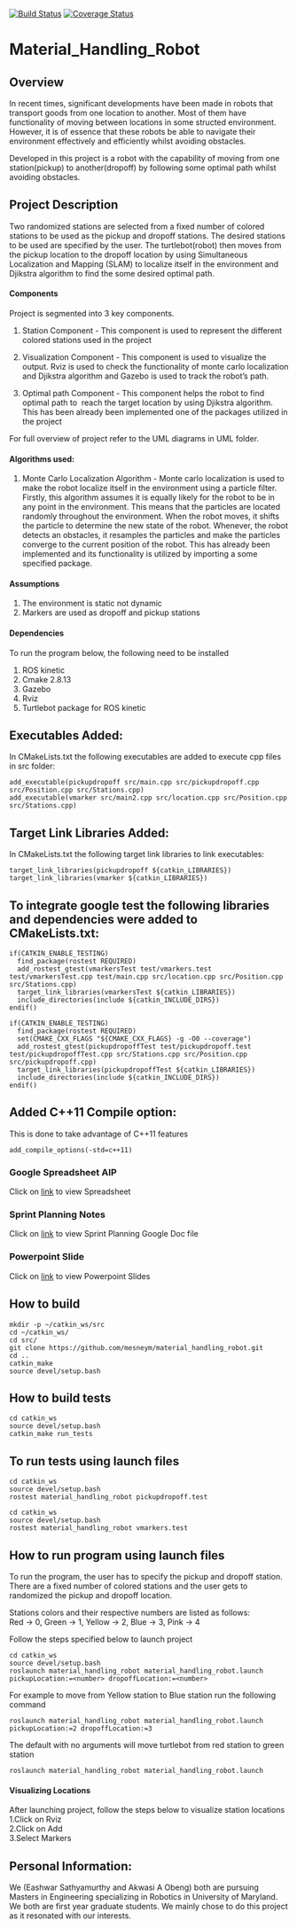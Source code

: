[![Build Status](https://travis-ci.org/mesneym/material_handling_robot.svg?branch=master)](https://travis-ci.org/mesneym/material_handling_robot)
[![Coverage Status](https://coveralls.io/repos/github/mesneym/material_handling_robot/badge.svg?branch=master)](https://coveralls.io/github/mesneym/material_handling_robot?branch=master)
# Material_Handling_Robot

## Overview
In recent times, significant developments have been made in robots that transport goods from one location to another. Most of them have functionality of moving between locations in some structed environment. However, it is of essence that these robots be able to navigate their  environment effectively and efficiently whilst avoiding obstacles.  

Developed in this project is a robot with the capability of moving from one station(pickup) to another(dropoff) by following some optimal path whilst avoiding obstacles.


## Project Description
Two randomized stations are selected from a fixed number of colored stations to be used as the pickup and dropoff stations. The desired stations to be used are specified by the user. The turtlebot(robot) then moves from the pickup location to the dropoff location by using Simultaneous Localization and Mapping (SLAM) to localize itself in the environment
and Djikstra algorithm to find the some desired optimal path.    

#### Components
Project is segmented into 3 key components. 
1. Station Component - This component is used to represent the different colored stations used in the project

2. Visualization Component - This component is used to visualize the output. Rviz is used to check the functionality of monte carlo localization and Djikstra algorithm and Gazebo is used to track the robot’s path.

3. Optimal path Component - This component helps the robot to find optimal path to  reach the target location by using Djikstra algorithm. This has been already been implemented
one of the packages utilized in the project

For full overview of project refer to the UML diagrams in UML folder.

#### Algorithms used:
1. Monte Carlo Localization Algorithm - Monte carlo localization is used to make the robot localize itself in the environment using a particle filter. Firstly, this algorithm assumes it is equally likely for the robot to be in any point in the environment. This means that the particles are located randomly throughout the environment. When the robot moves, it shifts the particle to determine the new state of the robot. Whenever, the robot detects an obstacles, it resamples the particles and make the particles converge to the current position of the robot. This has already been implemented and its functionality is utilized by importing a some specified package.  

#### Assumptions
1. The environment is static not dynamic
2. Markers are used as dropoff and pickup stations

#### Dependencies
To run the program below, the following need to be installed
1. ROS kinetic
2. Cmake 2.8.13
3. Gazebo
4. Rviz
5. Turtlebot package for ROS kinetic

## Executables Added:
In CMakeLists.txt the following executables are added to execute cpp files in src folder:
```
add_executable(pickupdropoff src/main.cpp src/pickupdropoff.cpp src/Position.cpp src/Stations.cpp)
add_executable(vmarker src/main2.cpp src/location.cpp src/Position.cpp src/Stations.cpp)
```

## Target Link Libraries Added:
In CMakeLists.txt the following target link libraries to link executables:
```
target_link_libraries(pickupdropoff ${catkin_LIBRARIES})
target_link_libraries(vmarker ${catkin_LIBRARIES})
```
## To integrate google test the following libraries and dependencies were added to CMakeLists.txt:
```
if(CATKIN_ENABLE_TESTING)
  find_package(rostest REQUIRED)
  add_rostest_gtest(vmarkersTest test/vmarkers.test test/vmarkersTest.cpp test/main.cpp src/location.cpp src/Position.cpp src/Stations.cpp)
  target_link_libraries(vmarkersTest ${catkin_LIBRARIES})
  include_directories(include ${catkin_INCLUDE_DIRS})
endif()

if(CATKIN_ENABLE_TESTING)
  find_package(rostest REQUIRED)
  set(CMAKE_CXX_FLAGS "${CMAKE_CXX_FLAGS} -g -O0 --coverage")
  add_rostest_gtest(pickupdropoffTest test/pickupdropoff.test test/pickupdropoffTest.cpp src/Stations.cpp src/Position.cpp src/pickupdropoff.cpp)
  target_link_libraries(pickupdropoffTest ${catkin_LIBRARIES})
  include_directories(include ${catkin_INCLUDE_DIRS})
endif()
```
## Added C++11 Compile option:
This is done to take advantage of C++11 features
```
add_compile_options(-std=c++11)
```
### Google Spreadsheet AIP
Click on [link](https://drive.google.com/file/d/1qtUF3zVZq3WPwMe-tqsNadlGDdAg_yqe/view?usp=sharing) to view Spreadsheet

### Sprint Planning Notes
Click on [link](https://docs.google.com/document/d/1Gug4z3o0OprYMuxE-jDm3AfoFI3M0aBzy0Ka1AaFv9c/edit?usp=sharing) to view Sprint Planning Google Doc file

### Powerpoint Slide
Click on [link](https://docs.google.com/presentation/d/11KiUA9ghvn5jOhlqSudXs_JKCjTtH-adGAJvypEEJmM/edit?usp=sharing) to view Powerpoint Slides


## How to build
```
mkdir -p ~/catkin_ws/src
cd ~/catkin_ws/
cd src/
git clone https://github.com/mesneym/material_handling_robot.git
cd ..
catkin_make
source devel/setup.bash
```
## How to build tests
```
cd catkin_ws
source devel/setup.bash
catkin_make run_tests
```
## To run tests using launch files
```
cd catkin_ws
source devel/setup.bash
rostest material_handling_robot pickupdropoff.test 

cd catkin_ws
source devel/setup.bash
rostest material_handling_robot vmarkers.test 
```
## How to run program using launch files
To run the program, the user has to specify the pickup and dropoff station. There are a fixed number of colored stations and 
the user gets to randomized the pickup and dropoff location.  

Stations colors and their respective numbers are listed as follows:  
Red -> 0,
Green -> 1,
Yellow -> 2,
Blue -> 3,
Pink -> 4

Follow the steps specified below to launch project
```
cd catkin_ws
source devel/setup.bash
roslaunch material_handling_robot material_handling_robot.launch pickupLocation:=<number> dropoffLocation:=<number>
```

For example to move from Yellow station to Blue station run the following command

```
roslaunch material_handling_robot material_handling_robot.launch pickupLocation:=2 dropoffLocation:=3

```

The default with no arguments will move turtlebot from red station to green station
```
roslaunch material_handling_robot material_handling_robot.launch
```

#### Visualizing Locations
After launching project, follow the steps below to visualize station locations  
1.Click on Rviz  
2.Click on Add   
3.Select Markers  


## Personal Information:

We (Eashwar Sathyamurthy and Akwasi A Obeng) both are pursuing Masters in Engineering specializing in Robotics in University of Maryland. We both are first year graduate students. We mainly chose to do this project as it resonated with our interests.



